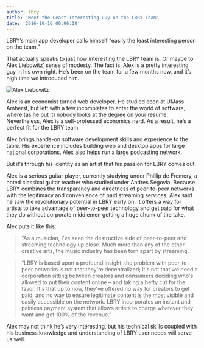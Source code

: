 ```yaml
---
author: lbry
title: 'Meet the Least Interesting Guy on the LBRY Team'
date: '2016-10-10 00:06:18'
---
```

LBRY’s main app developer calls himself “easily the least interesting person on the team.”

That actually speaks to just how interesting the LBRY team is. Or maybe to Alex Liebowitz’ sense of modesty. The fact is, Alex is a pretty interesting guy in his own right. He’s been on the team for a few months now, and it’s high time we introduced him.

![Alex Liebowitz](/img/news/aliebowitz.jpg)

Alex is an economist turned web developer. He studied econ at UMass Amherst, but left with a few incompletes to enter the world of software, where (as he put it) nobody looks at the degree on your resume. Nevertheless, Alex is a self-professed economics nerd. As a result, he’s a perfect fit for the LBRY team.

Alex brings hands-on software development skills and experience to the table. His experience includes building web and desktop apps for large national corporations. Alex also helps run a large podcasting network. 

But it’s through his identity as an artist that his passion for LBRY comes out. 

Alex is a serious guitar player, currently studying under Phillip de Fremery, a noted classical guitar teacher who studied under Andres Segovia. Because LBRY combines the transparency and directness of peer-to-peer networks with the legitimacy and convenience of paid streaming services, Alex said he saw the revolutionary potential in LBRY early on. It offers a way for artists to take advantage of peer-to-peer technology and get paid for what they do without corporate middlemen getting a huge chunk of the take. 

Alex puts it like this:

>“As a musician, I've seen the destructive side of peer-to-peer and streaming technology up close. Much more than any of the other creative arts, the music industry has been torn apart by streaming. 

>“LBRY is based upon a profound insight: the problem with peer-to-peer networks is not that they're decentralized; it's not that we need a corporation sitting between creators and consumers deciding who's allowed to put their content online – and taking a hefty cut for the favor. It's that up to now, they've offered no way for creators to get paid, and no way to ensure legitimate content is the most visible and easily accessible on the network. LBRY incorporates an instant and painless payment system that allows artists to charge whatever they want and get 100% of the revenue.”

Alex may not think he’s very interesting, but his technical skills coupled with his business knowledge and understanding of LBRY user needs will serve us well.
